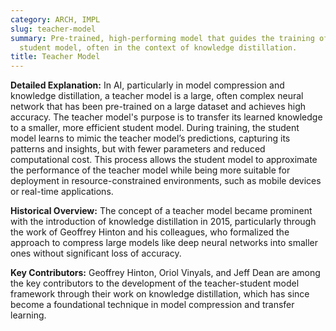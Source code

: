 ```yaml
---
category: ARCH, IMPL
slug: teacher-model
summary: Pre-trained, high-performing model that guides the training of a simpler,
  student model, often in the context of knowledge distillation.
title: Teacher Model
---
```


**Detailed Explanation:** In AI, particularly in model compression and knowledge distillation, a teacher model is a large, often complex neural network that has been pre-trained on a large dataset and achieves high accuracy. The teacher model's purpose is to transfer its learned knowledge to a smaller, more efficient student model. During training, the student model learns to mimic the teacher model’s predictions, capturing its patterns and insights, but with fewer parameters and reduced computational cost. This process allows the student model to approximate the performance of the teacher model while being more suitable for deployment in resource-constrained environments, such as mobile devices or real-time applications.

**Historical Overview:** The concept of a teacher model became prominent with the introduction of knowledge distillation in 2015, particularly through the work of Geoffrey Hinton and his colleagues, who formalized the approach to compress large models like deep neural networks into smaller ones without significant loss of accuracy.

**Key Contributors:** Geoffrey Hinton, Oriol Vinyals, and Jeff Dean are among the key contributors to the development of the teacher-student model framework through their work on knowledge distillation, which has since become a foundational technique in model compression and transfer learning.